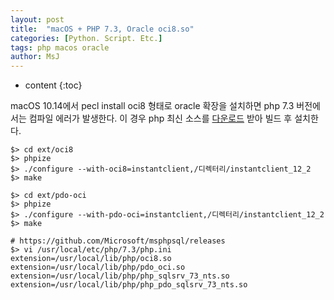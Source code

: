 ```yaml
---
layout: post
title:  "macOS + PHP 7.3, Oracle oci8.so"
categories: [Python. Script. Etc.]
tags: php macos oracle
author: MsJ
---
```


* content
{:toc}

macOS 10.14에서 pecl install oci8 형태로 oracle 확장을 설치하면 php 7.3 버전에서는 컴파일 에러가 발생한다. 이 경우 php 최신 소스를 [다운로드](https://github.com/php/php-src) 받아 빌드 후 설치한다.

```
$> cd ext/oci8
$> phpize
$> ./configure --with-oci8=instantclient,/디렉터리/instantclient_12_2
$> make

$> cd ext/pdo-oci
$> phpize
$> ./configure --with-pdo-oci=instantclient,/디렉터리/instantclient_12_2
$> make

# https://github.com/Microsoft/msphpsql/releases
$> vi /usr/local/etc/php/7.3/php.ini 
extension=/usr/local/lib/php/oci8.so
extension=/usr/local/lib/php/pdo_oci.so
extension=/usr/local/lib/php/php_sqlsrv_73_nts.so
extension=/usr/local/lib/php/php_pdo_sqlsrv_73_nts.so
```
